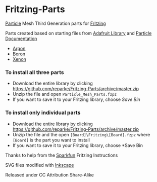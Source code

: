 # Fritzing-Parts

[Particle](https://www.particle.io/) Mesh Third Generation parts for [Fritzing](http://fritzing.org)

Parts created based on starting files from [Adafruit Library](https://github.com/adafruit/Fritzing-Library) and [Particle Documentation](https://github.com/particle-iot/docs)

- [Argon](https://docs.particle.io/argon/)
- [Boron](https://docs.particle.io/boron/)
- [Xenon](https://docs.particle.io/xenon/)



### To install all three parts

- Download the entire library by clicking https://github.com/reparke/Fritzing-Parts/archive/master.zip
- Unzip the file and open `Particle_Mesh_Parts.fzpz`
- If you want to save it to your Fritzing library, choose *Save Bin*



### To install only individual parts

- Download the entire library by clicking https://github.com/reparke/Fritzing-Parts/archive/master.zip
- Unzip the file and the open `[Board]\Fritzing\[Board].fzpz` where `[Board]` is the part you want to install
- If you want to save it to your Fritzing library, choose *Save Bin



Thanks to help from the [Sparkfun](https://learn.sparkfun.com/tutorials/make-your-own-fritzing-parts/all#breadboard-view---parts-editor) Fritzing Instructions

SVG files modified with [Inkscape](https://inkscape.org/)

Released under CC Attribution Share-Alike